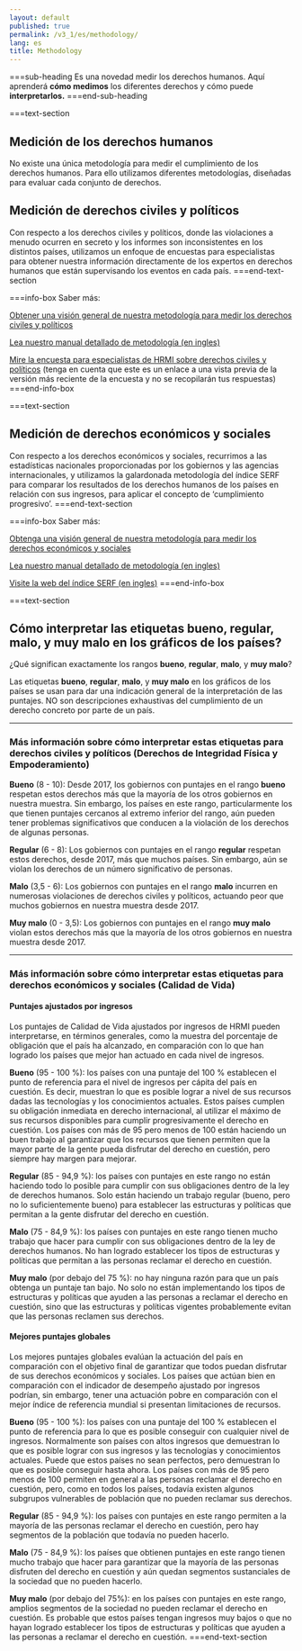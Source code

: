 ```yaml
---
layout: default
published: true
permalink: /v3_1/es/methodology/
lang: es
title: Methodology
---
```


===sub-heading
Es una novedad medir los derechos humanos. Aquí aprenderá **cómo medimos** los diferentes derechos y cómo puede **interpretarlos.**
===end-sub-heading

===text-section
## Medición de los derechos humanos

No existe una única metodología para medir el cumplimiento de los derechos humanos. Para ello utilizamos diferentes metodologías, diseñadas para evaluar cada conjunto de derechos.

## Medición de derechos civiles y políticos 

Con respecto a los derechos civiles y políticos, donde las violaciones a menudo ocurren en secreto y los informes son inconsistentes en los distintos países, utilizamos un enfoque de encuestas para especialistas para obtener nuestra información directamente de los expertos en derechos humanos que están supervisando los eventos en cada país.
===end-text-section

===info-box
Saber más:

<a href="https://humanrightsmeasurement.org/es/metodologia/medicion-de-los-derechos-civiles-y-politicos/" target="_blank">Obtener una visión general de nuestra metodología para medir los derechos civiles y políticos</a>

<a href="https://humanrightsmeasurement.org/methodology-handbook/" target="_blank">Lea nuestro manual detallado de metodología (en ingles)</a>

<a href="https://ugeorgia.ca1.qualtrics.com/jfe/preview/SV_72IQjpYjeCbIw3b?Q_SurveyVersionID=current&Q_CHL=preview" target="_blank">Mire la encuesta para especialistas de HRMI sobre derechos civiles y políticos</a>
(tenga en cuenta que este es un enlace a una vista previa de la versión más reciente de la encuesta y no se recopilarán tus respuestas)
===end-info-box

===text-section
## Medición de derechos económicos y sociales 

Con respecto a los derechos económicos y sociales, recurrimos a las estadísticas nacionales proporcionadas por los gobiernos y las agencias internacionales, y utilizamos la galardonada metodología del índice SERF para comparar los resultados de los derechos humanos de los países en relación con sus ingresos, para aplicar el concepto de ‘cumplimiento progresivo’. 
===end-text-section

===info-box
Saber más:

<a href="https://humanrightsmeasurement.org/es/metodologia/midiendo-derechos-economicos-y-sociales/" target="_blank">Obtenga una visión general de nuestra metodología para medir los derechos económicos y sociales</a>

<a href="https://humanrightsmeasurement.org/methodology-handbook/" target="_blank">Lea nuestro manual detallado de metodología (en ingles)</a>
[]()

<a href="https://serfindex.uconn.edu/" target="_blank">Visite la web del índice SERF (en ingles)</a>
===end-info-box

===text-section
## Cómo interpretar las etiquetas bueno, regular, malo, y muy malo en los gráficos de los países?

¿Qué significan exactamente los rangos **bueno**, **regular**, **malo**, y **muy malo**?

Las etiquetas **bueno**, **regular**, **malo**, y **muy malo** en los gráficos de los países se usan para dar una indicación general de la interpretación de las puntajes. NO son descripciones exhaustivas del cumplimiento de un derecho concreto por parte de un país.

---

### Más información sobre cómo interpretar estas etiquetas para derechos civiles y políticos (Derechos de Integridad Física y Empoderamiento)

**Bueno** (8 - 10): Desde 2017, los gobiernos con puntajes en el rango **bueno** respetan estos derechos más que la mayoría de los otros gobiernos en nuestra muestra. Sin embargo, los países en este rango, particularmente los que tienen puntajes cercanos al extremo inferior del rango, aún pueden tener problemas significativos que conducen a la violación de los derechos de algunas personas. 

**Regular** (6 - 8): Los gobiernos con puntajes en el rango **regular** respetan estos derechos, desde 2017, más que muchos países. Sin embargo, aún se violan los derechos de un número significativo de personas.

**Malo** (3,5 - 6): Los gobiernos con puntajes en el rango **malo** incurren en numerosas violaciones de derechos civiles y políticos, actuando peor que muchos gobiernos en nuestra muestra desde 2017. 

**Muy malo** (0 - 3,5): Los gobiernos con puntajes en el rango **muy malo** violan estos derechos más que la mayoría de los otros gobiernos en nuestra muestra desde 2017. 

---

### Más información sobre cómo interpretar estas etiquetas para derechos económicos y sociales (Calidad de Vida)

#### Puntajes ajustados por ingresos

Los puntajes de Calidad de Vida ajustados por ingresos de HRMI pueden interpretarse, en términos generales, como la muestra del porcentaje de obligación que el país ha alcanzado, en comparación con lo que han logrado los países que mejor han actuado en cada nivel de ingresos.  

**Bueno** (95 - 100 %): los países con una puntaje del 100 % establecen el punto de referencia para el nivel de ingresos per cápita del país en cuestión. Es decir, muestran lo que es posible lograr a nivel de sus recursos dadas las tecnologías y los conocimientos actuales. Estos países cumplen su obligación inmediata en derecho internacional, al utilizar el máximo de sus recursos disponibles para cumplir progresivamente el derecho en cuestión. Los países con más de 95 pero menos de 100 están haciendo un buen trabajo al garantizar que los recursos que tienen permiten que la mayor parte de la gente pueda disfrutar del derecho en cuestión, pero siempre hay margen para mejorar. 

**Regular** (85 - 94,9 %): los países con puntajes en este rango no están haciendo todo lo posible para cumplir con sus obligaciones dentro de la ley de derechos humanos. Solo están haciendo un trabajo regular (bueno, pero no lo suficientemente bueno) para establecer las estructuras y políticas que permitan a la gente disfrutar del derecho en cuestión.

**Malo** (75 - 84,9 %): los países con puntajes en este rango tienen mucho trabajo que hacer para cumplir con sus obligaciones dentro de la ley de derechos humanos. No han logrado establecer los tipos de estructuras y políticas que permitan a las personas reclamar el derecho en cuestión. 

**Muy malo** (por debajo del 75 %): no hay ninguna razón para que un país obtenga un puntaje tan bajo. No solo no están implementando los tipos de estructuras y políticas que ayuden a las personas a reclamar el derecho en cuestión, sino que las estructuras y políticas vigentes probablemente evitan que las personas reclamen sus derechos. 

#### Mejores puntajes globales

Los mejores puntajes globales evalúan la actuación del país en comparación con el objetivo final de garantizar que todos puedan disfrutar de sus derechos económicos y sociales. Los países que actúan bien en comparación con el indicador de desempeño ajustado por ingresos podrían, sin embargo, tener una actuación pobre en comparación con el mejor índice de referencia mundial si presentan limitaciones de recursos. 

**Bueno** (95 - 100 %): los países con una puntaje del 100 % establecen el punto de referencia para lo que es posible conseguir con cualquier nivel de ingresos. Normalmente son países con altos ingresos que demuestran lo que es posible lograr con sus ingresos y las tecnologías y conocimientos actuales. Puede que estos países no sean perfectos, pero demuestran lo que es posible conseguir hasta ahora. Los países con más de 95 pero menos de 100 permiten en general a las personas reclamar el derecho en cuestión, pero, como en todos los países, todavía existen algunos subgrupos vulnerables de población que no pueden reclamar sus derechos. 

**Regular** (85 - 94,9 %): los países con puntajes en este rango permiten a la mayoría de las personas reclamar el derecho en cuestión, pero hay segmentos de la población que todavía no pueden hacerlo. 

**Malo** (75 - 84,9 %): los países que obtienen puntajes en este rango tienen mucho trabajo que hacer para garantizar que la mayoría de las personas disfruten del derecho en cuestión y aún quedan segmentos sustanciales de la sociedad que no pueden hacerlo. 

**Muy malo** (por debajo del 75%): en los países con puntajes en este rango, amplios segmentos de la sociedad no pueden reclamar el derecho en cuestión. Es probable que estos países tengan ingresos muy bajos o que no hayan logrado establecer los tipos de estructuras y políticas que ayuden a las personas a reclamar el derecho en cuestión.
===end-text-section
